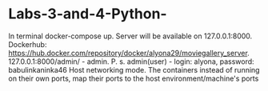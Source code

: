 # Labs-3-and-4-Python-
In terminal docker-compose up.
Server will be available on 127.0.0.1:8000.
Dockerhub: https://hub.docker.com/repository/docker/alyona29/moviegallery_server.
127.0.0.1:8000/admin/ - admin.
P. s. admin(user) - login: alyona, password: babulinkaninka46
Host networking mode. The containers instead of running on their own ports, map their ports to the host environment/machine's ports

